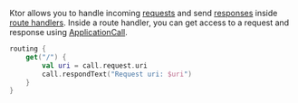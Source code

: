 [//]: # (title: Handling Requests and Responses)

Ktor allows you to handle incoming [requests](requests.md) and send [responses](responses.md) inside [route handlers](Routing_in_Ktor.md#define_route). Inside a route handler, you can get access to a request and response using [ApplicationCall](https://api.ktor.io/ktor-server/ktor-server-core/ktor-server-core/io.ktor.application/-application-call/index.html).
```kotlin
routing {
    get("/") {
        val uri = call.request.uri
        call.respondText("Request uri: $uri")
    }
}
```

